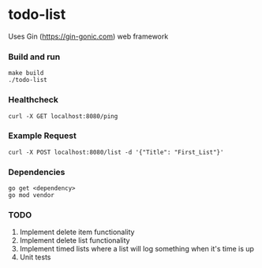 # todo-list

Uses Gin (https://gin-gonic.com) web framework

### Build and run
```
make build
./todo-list
```

### Healthcheck
```
curl -X GET localhost:8080/ping
```

### Example Request
```
curl -X POST localhost:8080/list -d '{"Title": "First_List"}'
```

### Dependencies
```
go get <dependency>
go mod vendor
```

### TODO
1. Implement delete item functionality
2. Implement delete list functionality
3. Implement timed lists where a list will log something when it's
time is up
4. Unit tests

